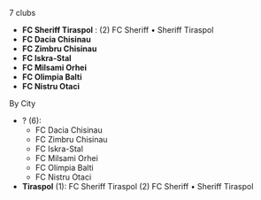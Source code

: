 7 clubs

- **FC Sheriff Tiraspol** : (2) FC Sheriff • Sheriff Tiraspol
- **FC Dacia Chisinau**
- **FC Zimbru Chisinau**
- **FC Iskra-Stal**
- **FC Milsami Orhei**
- **FC Olimpia Balti**
- **FC Nistru Otaci**




By City

- ? (6): 
  - FC Dacia Chisinau 
  - FC Zimbru Chisinau 
  - FC Iskra-Stal 
  - FC Milsami Orhei 
  - FC Olimpia Balti 
  - FC Nistru Otaci 
- **Tiraspol** (1): FC Sheriff Tiraspol  (2) FC Sheriff • Sheriff Tiraspol


